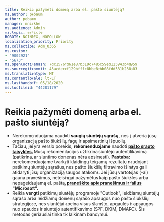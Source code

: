 ```yaml
---
title: Reikia pažymėti domeną arba el. pašto siuntėją?
ms.author: pebaum
author: pebaum
manager: mnirkhe
ms.audience: Admin
ms.topic: article
ROBOTS: NOINDEX, NOFOLLOW
localization_priority: Priority
ms.collection: Adm_O365
ms.custom:
- "9002921"
- "5673"
ms.openlocfilehash: 7dc1576fd61e87b319c7486c59ed125943b4d959
ms.sourcegitcommit: 43acdecef129bfffc8bbe8ebb08fdd581b238a03
ms.translationtype: MT
ms.contentlocale: lt-LT
ms.lasthandoff: 05/18/2020
ms.locfileid: "44281179"
---
```

# <a name="need-to-mark-a-domain-or-email-sender-safe"></a>Reikia pažymėti domeną arba el. pašto siuntėją?

- Nerekomenduojama naudoti **saugių siuntėjų sąrašų,** nes ji atveria jūsų organizaciją pašto šiukšlių, fagų ir apsimestinių išpuolių.
- Tačiau, jei yra verslo poreikis, **rekomenduojame** naudoti **[pašto srauto taisykles.](https://docs.microsoft.com/microsoft-365/security/office-365-security/create-safe-sender-lists-in-office-365?view=o365-worldwide#recommended-use-mail-flow-rules)** Mūsų rekomendacijos užtikrina siuntėjo autentifikavimą (patikrina, ar siuntimo domenas nėra apsimesti). **Pastaba:** nerekomenduojame tvarkyti klaidingų teigiamų rezultatų naudojant patikimų siuntėjų sąrašus, nes pašto šiukšlių filtravimo išimtys gali atidaryti jūsų organizaciją saugos atakoms. Jei jūsų vartotojas (-ai) gauna pranešimus, neteisingai pažymėtus kaip pašto šiukšles arba nepageidaujamą el. paštą, **[praneškite apie pranešimus ir failus "Microsoft".](https://protection.office.com/reportsubmission)**
- Reikia **vengti** patikimų siuntėjų programoje "Outlook", leidžiamų siuntėjų sąrašo arba leidžiamų domenų sąrašo apsaugos nuo pašto šiukšlių strategijose, nes siuntėjai apeina visus šlamšto, apgaulės ir apsaugos nuo spaudos ir siuntėjo autentifikavimo (SPF, DKIM, DMARC). Šis metodas geriausiai tinka tik laikinam bandymui.
